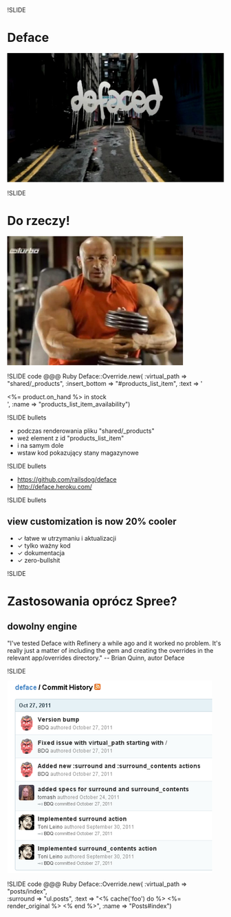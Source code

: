 !SLIDE

# Deface

<img src="defaced.jpg" height="300" />


!SLIDE

# Do rzeczy!

<img src="robert_burneika.jpg" height="300" />


!SLIDE code
    @@@ Ruby
    Deface::Override.new(
      :virtual_path  => "shared/_products",
      :insert_bottom => "#products_list_item",
      :text => '<div class="availability">
                  <%= product.on_hand %> in stock
                </div>',
      :name    => "products_list_item_availability")


!SLIDE bullets

* podczas renderowania pliku "shared/\_products"
* weź element z id "products\_list\_item"
* i na samym dole
* wstaw kod pokazujący stany magazynowe


!SLIDE bullets

* https://github.com/railsdog/deface
* http://deface.heroku.com/


!SLIDE bullets

## view customization is now 20% cooler

* ✓ łatwe w utrzymaniu i aktualizacji
* ✓ tylko ważny kod
* ✓ dokumentacja
* ✓ zero-bullshit


!SLIDE

# Zastosowania oprócz Spree?

## dowolny engine

"I've tested Deface with Refinery a while ago and it worked no problem. It's really just a matter of including the gem and creating the overrides in the relevant app/overrides directory."
-- Brian Quinn, autor Deface


!SLIDE

<img src="commits.png" height="447" />


!SLIDE code
    @@@ Ruby
    Deface::Override.new(
      :virtual_path => "posts/index",  
      :surround => "ul.posts",
      :text => "<% cache('foo') do %>
                  <%= render_original %>
                <% end %>",
      :name => "Posts#index")

